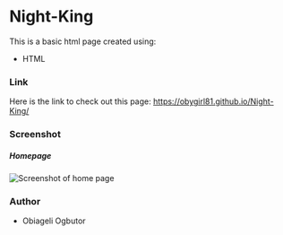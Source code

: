 # Night-King
This is a basic html page created using:
* HTML

### Link
Here is the link to check out this page: https://obygirl81.github.io/Night-King/

### Screenshot
##### Homepage
![Screenshot of home page]()

### Author
* Obiageli Ogbutor